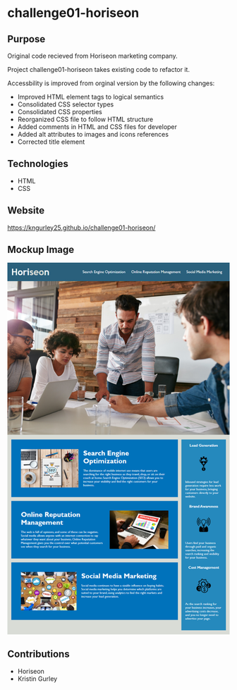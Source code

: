 # challenge01-horiseon

## Purpose

Original code recieved from Horiseon marketing company. 

Project challenge01-horiseon takes existing code to refactor it. 

Accessbility is improved from orginal version by the following changes:
- Improved HTML element tags to logical semantics
- Consolidated CSS selector types
- Consolidated CSS properties
- Reorganized CSS file to follow HTML structure
- Added comments in HTML and CSS files for developer
- Added alt attributes to images and icons references
- Corrected title element

## Technologies
- HTML
- CSS

## Website
https://kngurley25.github.io/challenge01-horiseon/

## Mockup Image
![mockup](mockup.png)

## Contributions
- Horiseon
- Kristin Gurley
